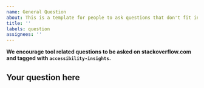 ```yaml
---
name: General Question
about: This is a template for people to ask questions that don't fit into any other issue categories
title: ''
labels: question
assignees: ''
---
```


**We encourage tool related questions to be asked on stackoverflow.com and tagged with `accessibility-insights`.**

## Your question here
<!--
Make sure to provide enough context. If you have spoken to a team member please mention them here.
Add any items (screenshots etc) that will help.
-->

